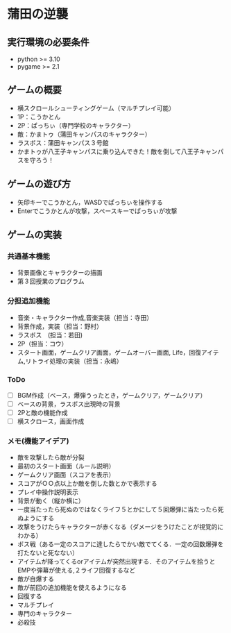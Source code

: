 # 蒲田の逆襲

## 実行環境の必要条件
* python >= 3.10
* pygame >= 2.1

## ゲームの概要
* 横スクロールシューティングゲーム（マルチプレイ可能）
* 1P：こうかとん
* 2P：ぱっちぃ（専門学校のキャラクター）
* 敵：かまトゥ（蒲田キャンパスのキャラクター）
* ラスボス：蒲田キャンパス３号館
* かまトゥが八王子キャンパスに乗り込んできた！敵を倒して八王子キャンパスを守ろう！

## ゲームの遊び方
* 矢印キーでこうかとん，WASDでぱっちぃを操作する
* Enterでこうかとんが攻撃，スペースキーでぱっちぃが攻撃

## ゲームの実装
### 共通基本機能
* 背景画像とキャラクターの描画
* 第３回授業のプログラム

### 分担追加機能
* 音楽・キャラクター作成,音楽実装（担当：寺田）
* 背景作成，実装（担当：野村）
* ラスボス　(担当：若田)
* 2P（担当：コウ）
* スタート画面，ゲームクリア画面，ゲームオーバー画面, Life，回復アイテム,リトライ処理の実装（担当：永嶋）

### ToDo
- [ ] BGM作成（ベース，爆弾うったとき，ゲームクリア，ゲームクリア）
- [ ] ベースの背景，ラスボス出現時の背景
- [ ] 2Pと敵の機能作成
- [ ] 横スクロース，画面作成

### メモ(機能アイデア)
* 敵を攻撃したら敵が分裂
* 最初のスタート画面（ルール説明）
* ゲームクリア画面（スコアを表示）
* スコアがＯＯ点以上か敵を倒した数とかで表示する　
* プレイ中操作説明表示
* 背景が動く（縦か横に）
* 一度当たったら死ぬのではなくライフ５とかにして５回爆弾に当たったら死ぬようにする
* 攻撃をうけたらキャラクターが赤くなる（ダメージをうけたことが視覚的にわかる）
* ボス戦（ある一定のスコアに達したらでかい敵でてくる．一定の回数爆弾を打たないと死なない）
* アイテムが降ってくるorアイテムが突然出現する．そのアイテムを拾うとEMPや弾幕が使える,２ライフ回復するなど
* 敵が自爆する
* 敵が前回の追加機能を使えるようになる
* 回復する
* マルチプレイ
* 専門のキャラクター
* 必殺技　

